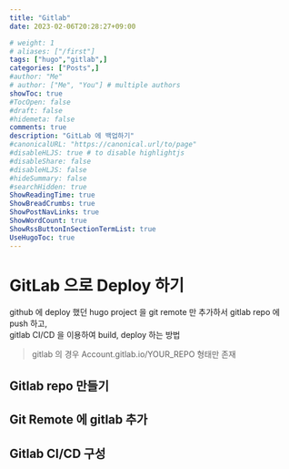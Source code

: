 ```yaml
---
title: "Gitlab"
date: 2023-02-06T20:28:27+09:00

# weight: 1
# aliases: ["/first"]
tags: ["hugo","gitlab",]
categories: ["Posts",]
#author: "Me"
# author: ["Me", "You"] # multiple authors
showToc: true
#TocOpen: false
#draft: false
#hidemeta: false
comments: true
description: "GitLab 에 백업하기"
#canonicalURL: "https://canonical.url/to/page"
#disableHLJS: true # to disable highlightjs
#disableShare: false
#disableHLJS: false
#hideSummary: false
#searchHidden: true
ShowReadingTime: true
ShowBreadCrumbs: true
ShowPostNavLinks: true
ShowWordCount: true
ShowRssButtonInSectionTermList: true
UseHugoToc: true
---
```


# GitLab 으로 Deploy 하기 

github 에 deploy 했던 hugo project 을 git remote 만 추가하서 gitlab repo 에 push 하고,  
gitlab CI/CD 을 이용하여 build, deploy 하는 방법 

> gitlab 의 경우 Account.gitlab.io/YOUR_REPO 형태만 존재

## Gitlab repo 만들기   

## Git Remote 에 gitlab 추가 

## Gitlab CI/CD 구성

